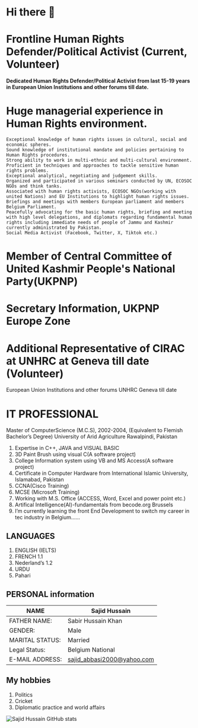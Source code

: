 # Hi there 👋
# 	Frontline Human Rights Defender/Political Activist (Current, Volunteer)
**Dedicated Human Rights Defender/Political Activist from last 15-19 years in European Union Institutions and other forums till date.**
# Huge managerial experience in Human Rights environment.

	Exceptional knowledge of human rights issues in cultural, social and economic spheres.
	Sound knowledge of institutional mandate and policies pertaining to Human Rights procedures.
	Strong ability to work in multi-ethnic and multi-cultural environment.
	Proficient in techniques and approaches to tackle sensitive human rights problems.
	Exceptional analytical, negotiating and judgement skills.
	Organized and participated in various seminars conducted by UN, ECOSOC NGOs and think tanks.
	Associated with human rights activists, ECOSOC NGOs(working with united Nations) and EU Institutions to highlight human rights issues.
	Briefings and meetings with members European parliament and members Belgium Parliament.
	Peacefully advocating for the basic human rights, briefing and meeting with high level delegations, and diplomats regarding fundamental human rights including immediate needs of people of Jammu and Kashmir currently administrated by Pakistan.
	Social Media Activist (Facebook, Twitter, X, Tiktok etc.)
# Member of Central Committee of United Kashmir People's National Party(UKPNP)
# Secretary Information, UKPNP Europe Zone
# Additional Representative of CIRAC at UNHRC at Geneva till date (Volunteer)
European Union Institutions and other forums UNHRC Geneva till date
#    IT PROFESSIONAL 
Master of ComputerScience (M.C.S), 2002-2004,
(Equivalent to Flemish Bachelor’s Degree)
University of Arid Agriculture Rawalpindi, Pakistan

1.	Expertise in C++, JAVA and VISUAL BASIC
2.	3D Paint Brush using visual C(A software project)
3.	College Information system using VB and MS Access(A software project)
3.	Certificate in Computer Hardware from International Islamic University, Islamabad, Pakistan
4.	CCNA(Cisco Training)
5.	MCSE (Microsoft Training)
6.	Working with M.S. Office (ACCESS, Word, Excel and power point etc.)
7.	Artifical Intelligence(AI)-fundamentals from becode.org Brussels
8. I’m currently learning the front End Development to switch my career in tec industry in Belgium......

## LANGUAGES

1.   ENGLISH (IELTS)
2.  FRENCH 1.1
3.  Nederland’s 1.2
4.  URDU
5.  Pahari

## PERSONAL information

| NAME             | Sajid Hussain                                                  |
| ---------------- | -------------------------------------------------------------- |
| FATHER NAME:     | Sabir Hussain Khan                                             |
| GENDER:          | Male                                                           |
| MARITAL STATUS:  | Married                                                        |
| Legal Status:    | Belgium National                                               |
| E-MAIL ADDRESS:  | sajid_abbasi2000@yahoo.com                                     |

## My hobbies

1. Politics
2. Cricket
3. Diplomatic practice and world affairs
 
![Sajid Hussain GitHub stats](https://github-readme-stats.vercel.app/api?username=SajidHussainabbasi&show_icons=true)
